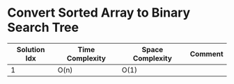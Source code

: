 # Convert Sorted Array to Binary Search Tree

| Solution Idx | Time Complexity | Space Complexity | Comment |
| ------------ | --------------- | ---------------- | ------- |
| 1            | O(n)            | O(1)             |         |
